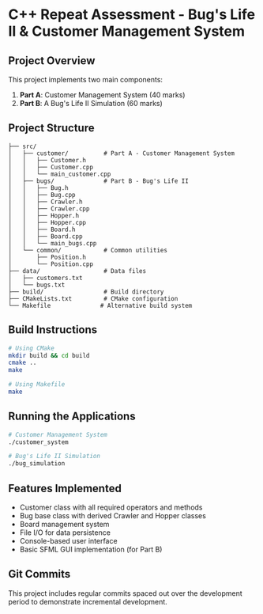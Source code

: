 # C++ Repeat Assessment - Bug's Life II & Customer Management System

## Project Overview
This project implements two main components:
1. **Part A**: Customer Management System (40 marks)
2. **Part B**: A Bug's Life II Simulation (60 marks)

## Project Structure
```
├── src/
│   ├── customer/          # Part A - Customer Management System
│   │   ├── Customer.h
│   │   ├── Customer.cpp
│   │   └── main_customer.cpp
│   ├── bugs/              # Part B - Bug's Life II
│   │   ├── Bug.h
│   │   ├── Bug.cpp
│   │   ├── Crawler.h
│   │   ├── Crawler.cpp
│   │   ├── Hopper.h
│   │   ├── Hopper.cpp
│   │   ├── Board.h
│   │   ├── Board.cpp
│   │   └── main_bugs.cpp
│   └── common/            # Common utilities
│       ├── Position.h
│       └── Position.cpp
├── data/                  # Data files
│   ├── customers.txt
│   └── bugs.txt
├── build/                 # Build directory
├── CMakeLists.txt         # CMake configuration
└── Makefile              # Alternative build system
```

## Build Instructions
```bash
# Using CMake
mkdir build && cd build
cmake ..
make

# Using Makefile
make
```

## Running the Applications
```bash
# Customer Management System
./customer_system

# Bug's Life II Simulation
./bug_simulation
```

## Features Implemented
- Customer class with all required operators and methods
- Bug base class with derived Crawler and Hopper classes
- Board management system
- File I/O for data persistence
- Console-based user interface
- Basic SFML GUI implementation (for Part B)

## Git Commits
This project includes regular commits spaced out over the development period to demonstrate incremental development.
